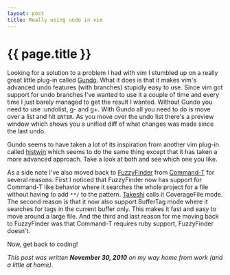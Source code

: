 ```yaml
---
layout: post
title: Really using undo in vim
---
```


{{ page.title }}
================

Looking for a solution to a problem I had with vim I stumbled up on a really great little plug-in called [Gundo](http://sjl.bitbucket.org/gundo.vim/). What it does is that it makes vim's advanced undo features (with branches) stupidly easy to use. Since vim got support for undo branches I've wanted to use it a couple of time and every time I just barely managed to get the result I wanted. Without Gundo you need to use :undolist, g- and g+. With Gundo all you need to do is move over a list and hit `ENTER`. As you move over the undo list there's a preview window which shows you a unified diff of what changes was made since the last undo.

Gundo seems to have taken a lot of its inspiration from another vim plug-in called [histwin](https://github.com/chrisbra/histwin.vim) which seems to do the same thing except that it has taken a more advanced approach. Take a look at both and see which one you like.

As a side note I've also moved back to [FuzzyFinder](http://www.vim.org/scripts/script.php?script_id=1984) from [Command-T](http://www.vim.org/scripts/script.php?script_id=3025) for several reasons. First I noticed that FuzzyFinder now has support for Command-T like behavior where it searches the whole project for a file without having to add `**/` to the pattern. [Takeshi](http://www.vim.org/account/profile.php?user_id=12324) calls it CoverageFile mode. The second reason is that it now also support BufferTag mode where it searches for tags in the current buffer only. This makes it fast and easy to move around a large file. And the third and last reason for me moving back to FuzzyFinder was that Command-T requires ruby support, FuzzyFinder doesn't.

Now, get back to coding!

*This post was written __November 30, 2010__ on my way home from work (and a little at home).*
